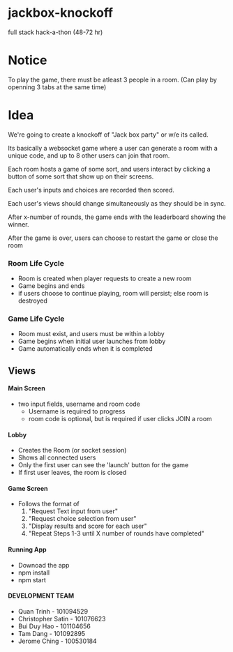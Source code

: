 # jackbox-knockoff
full stack hack-a-thon (48-72 hr)

# Notice
To play the game, there must be atleast 3 people in a room. (Can play by openning 3 tabs at the same time)


# Idea
We're going to create a knockoff of "Jack box party" or w/e its called. 

Its basically a websocket game where a user can generate a room with a unique code, and up to 8 other users can join that room.

Each room hosts a game of some sort, and users interact by clicking a button of some sort that show up on their screens.  

Each user's inputs and choices are recorded then scored.

Each user's views should change simultaneously as they should be in sync.

After x-number of rounds, the game ends with the leaderboard showing the winner.

After the game is over, users can choose to restart the game or close the room

### Room Life Cycle
 - Room is created when player requests to create a new room
 - Game begins and ends
 - if users choose to continue playing, room will persist; else room is destroyed

### Game Life Cycle
 - Room must exist, and users must be within a lobby
 - Game begins when initial user launches from lobby
 - Game automatically ends when it is completed
 
## Views
#### Main Screen
 - two input fields, username and room code
   - Username is required to progress
   - room code is optional, but is required if user clicks JOIN a room
#### Lobby
 - Creates the Room (or socket session)
 - Shows all connected users
 - Only the first user can see the 'launch' button for the game
 - If first user leaves, the room is closed
#### Game Screen
 - Follows the format of 
   1. "Request Text input from user"
   2. "Request choice selection from user"
   3. "Display results and score for each user"
   4. "Repeat Steps 1-3 until X number of rounds have completed"

#### Running App
 - Downoad the app
 - npm install
 - npm start
 
#### DEVELOPMENT TEAM
 - Quan Trinh - 101094529
 - Christopher Satin - 101076623
 - Bui Duy Hao - 101104656
 - Tam Dang - 101092895
 - Jerome Ching - 100530184
